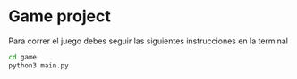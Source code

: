 # Game project

Para correr el juego debes seguir las siguientes instrucciones en la terminal
```sh
cd game
python3 main.py
```
